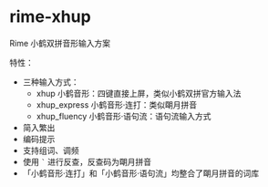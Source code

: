 # rime-xhup
Rime 小鹤双拼音形输入方案

特性：

- 三种输入方式：
  - xhup 小鹤音形：四键直接上屏，类似小鹤双拼官方输入法
  - xhup\_express 小鹤音形·连打：类似朙月拼音
  - xhup\_fluency 小鹤音形·语句流：语句流输入方式
- 简入繁出
- 编码提示
- 支持组词、调频
- 使用 `` ` `` 进行反查，反查码为朙月拼音
- 「小鹤音形·连打」和「小鹤音形·语句流」均整合了朙月拼音的词库
